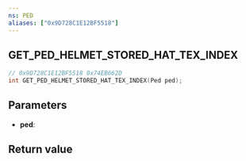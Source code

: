 ```yaml
---
ns: PED
aliases: ["0x9D728C1E12BF5518"]
---
```

## GET_PED_HELMET_STORED_HAT_TEX_INDEX

```c
// 0x9D728C1E12BF5518 0x74EB662D
int GET_PED_HELMET_STORED_HAT_TEX_INDEX(Ped ped);
```

## Parameters
* **ped**: 

## Return value
